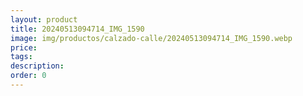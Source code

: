 ```yaml
---
layout: product
title: 20240513094714_IMG_1590
image: img/productos/calzado-calle/20240513094714_IMG_1590.webp
price: 
tags: 
description: 
order: 0
---
```

